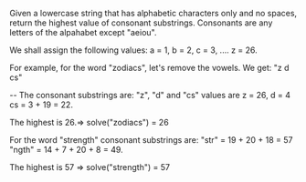 Given a lowercase string that has alphabetic characters only and no spaces, return the
highest value of consonant substrings. Consonants are any letters of the alpahabet except
"aeiou".

We shall assign the following values: a = 1, b = 2, c = 3, .... z = 26.

For example, for the word "zodiacs", let's remove the vowels. We get: "z d cs"

-- The consonant substrings are: "z", "d" and "cs"
values are
 z = 26, d = 4
 cs = 3 + 19 = 22.

The highest is 26.=> solve("zodiacs") = 26

For the word "strength"
consonant substrings are:
 "str" = 19 + 20 + 18 = 57
 "ngth" = 14 + 7 + 20 + 8 = 49.

The highest is 57 => solve("strength") = 57
